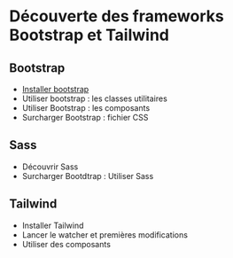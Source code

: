 # Découverte des frameworks Bootstrap et Tailwind

## Bootstrap

* [Installer bootstrap](./01-installation.md)
* Utiliser bootstrap : les classes utilitaires
* Utiliser Bootstrap : les composants
* Surcharger Bootstrap : fichier CSS

## Sass

* Découvrir Sass
* Surcharger Bootdtrap : Utiliser Sass

## Tailwind

* Installer Tailwind
* Lancer le watcher et premières modifications
* Utiliser des composants